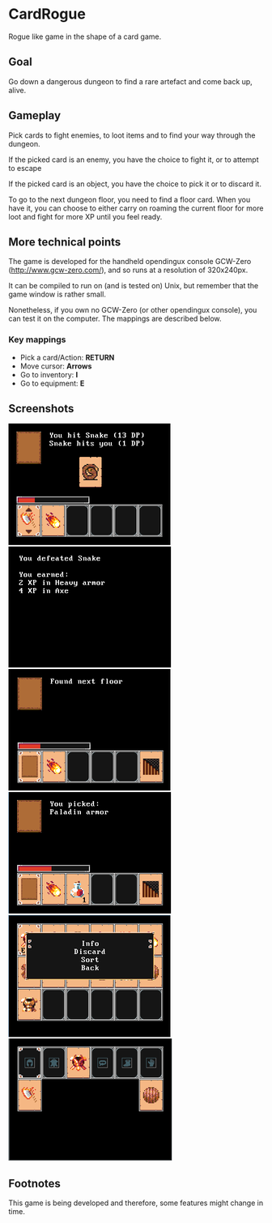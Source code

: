 # CardRogue

Rogue like game in the shape of a card game.

## Goal

Go down a dangerous dungeon to find a rare artefact and come back up, alive.

## Gameplay

Pick cards to fight enemies, to loot items and to find your way through the
dungeon.

If the picked card is an enemy, you have the choice to fight it, or to attempt
to escape

If the picked card is an object, you have the choice to pick it or to discard
it.

To go to the next dungeon floor, you need to find a floor card. When you have
it, you can choose to either carry on roaming the current floor for more loot
and fight for more XP until you feel ready.

## More technical points

The game is developed for the handheld opendingux console GCW-Zero
(http://www.gcw-zero.com/), and so runs at a resolution of 320x240px.

It can be compiled to run on (and is tested on) Unix, but remember that the
game window is rather small.

Nonetheless, if you own no GCW-Zero (or other opendingux console), you can test
it on the computer. The mappings are described below.

### Key mappings

- Pick a card/Action: **RETURN**
- Move cursor: **Arrows**
- Go to inventory: **I**
- Go to equipment: **E**

## Screenshots

![screenshot](screenshots/fight.png "Fight")
![screenshot](screenshots/fight-result.png "Fight result")
![screenshot](screenshots/next-floor.png "Next floor")
![screenshot](screenshots/picked-object.png "Picked object")
![screenshot](screenshots/inventory.png "Inventory")
![screenshot](screenshots/equipment.png "Equipment")

## Footnotes

This game is being developed and therefore, some features might change in time.
